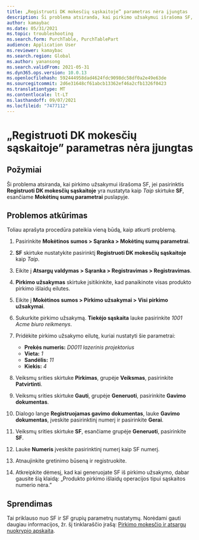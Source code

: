 ```yaml
---
title: „Registruoti DK mokesčių sąskaitoje” parametras nėra įjungtas
description: Ši problema atsiranda, kai pirkimo užsakymui išrašoma SF, jei pasirinktis Registruoti DK mokesčių sąskaitoje yra įjungta kaip Taip skirtuke „SF“, esančiame „Mokėtinų sumų parametrai puslapyje“.
author: kamaybac
ms.date: 05/31/2021
ms.topic: troubleshooting
ms.search.form: PurchTable, PurchTablePart
audience: Application User
ms.reviewer: kamaybac
ms.search.region: Global
ms.author: yanansong
ms.search.validFrom: 2021-05-31
ms.dyn365.ops.version: 10.0.13
ms.openlocfilehash: 592444958dad4624fdc9098dc58df0a2e49e63de
ms.sourcegitcommit: 2d6e31648cf61abcb13362ef46a2cfb1326f0423
ms.translationtype: MT
ms.contentlocale: lt-LT
ms.lasthandoff: 09/07/2021
ms.locfileid: "7477112"
---
```

# <a name="the-post-to-charge-account-in-ledger-setting-isnt-turned-on"></a>„Registruoti DK mokesčių sąskaitoje” parametras nėra įjungtas

## <a name="symptoms"></a>Požymiai

Ši problema atsiranda, kai pirkimo užsakymui išrašoma SF, jei pasirinktis **Registruoti DK mokesčių sąskaitoje** yra nustatyta kaip *Taip* skirtuke **SF**, esančiame **Mokėtinų sumų parametrai** puslapyje.

## <a name="reproduce-the-issue"></a>Problemos atkūrimas

Toliau aprašyta procedūra pateikia vieną būdą, kaip atkurti problemą.

1. Pasirinkite **Mokėtinos sumos \> Sąranka \> Mokėtinų sumų parametrai**.
1. **SF** skirtuke nustatykite pasirinktį **Registruoti DK mokesčių sąskaitoje** kaip *Taip*.
1. Eikite į **Atsargų valdymas \> Sąranka \> Registravimas \> Registravimas**.
1. **Pirkimo užsakymas** skirtuke įsitikinkite, kad panaikinote visas produkto pirkimo išlaidų eilutes.
1. Eikite į **Mokėtinos sumos \> Pirkimo užsakymai \> Visi pirkimo užsakymai**.
1. Sukurkite pirkimo užsakymą. **Tiekėjo sąskaita** lauke pasirinkite *1001 Acme biuro reikmenys*.
1. Pridėkite pirkimo užsakymo eilutę, kuriai nustatyti šie parametrai:

    - **Prekės numeris:** *D0011 lazerinis projektorius*
    - **Vieta:** *1*
    - **Sandėlis:** *11*
    - **Kiekis:** *4*

1. Veiksmų srities skirtuke **Pirkimas**, grupėje **Veiksmas**, pasirinkite **Patvirtinti**.
1. Veiksmų srities skirtuke **Gauti**, grupėje **Generuoti**, pasirinkite **Gavimo dokumentas**.
1. Dialogo lange **Registruojamas gavimo dokumentas**, lauke **Gavimo dokumentas**, įveskite pasirinktinį numerį ir pasirinkite **Gerai**.
1. Veiksmų srities skirtuke **SF**, esančiame grupėje **Generuoti**, pasirinkite **SF**.
1. Lauke **Numeris** įveskite pasirinktinį numerį kaip SF numerį.
1. Atnaujinkite gretinimo būseną ir registruokite.
1. Atkreipkite dėmesį, kad kai generuojate SF iš pirkimo užsakymo, dabar gausite šią klaidą: „Produkto pirkimo išlaidų operacijos tipui sąskaitos numerio nėra.”

## <a name="resolution"></a>Sprendimas

Tai priklauso nuo SF ir SF grupių parametrų nustatymų. Norėdami gauti daugiau informacijos, žr. šį tinklaraščio įrašą: [Pirkimo mokesčio ir atsargų nuokrypio apskaita](https://cloudblogs.microsoft.com/dynamics365/no-audience/2014/12/15/accounting-for-purchase-charge-and-stock-variation/).
